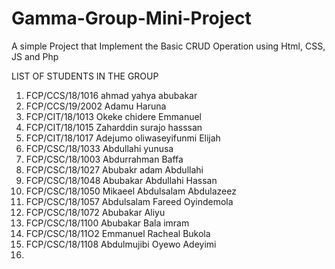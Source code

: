# Gamma-Group-Mini-Project
A simple Project that Implement the Basic CRUD Operation using Html, CSS, JS and Php

LIST OF STUDENTS IN THE GROUP
1. FCP/CCS/18/1016   ahmad yahya abubakar
2. FCP/CCS/19/2002  Adamu  Haruna
3. FCP/CIT/18/1013 Okeke chidere Emmanuel
4. FCP/CIT/18/1015  Zaharddin surajo hasssan 
5. FCP/CIT/18/1017  Adejumo oliwaseyifunmi Elijah
6. FCP/CSC/18/1033 Abdullahi yunusa
7. FCP/CSC/18/1003 Abdurrahman Baffa
8. FCP/CSC/18/1027 Abubakr adam Abdullahi 
9. FCP/CSC/18/1048 Abubakar Abdullahi Hassan 
10. FCP/CSC/18/1050 Mikaeel Abdulsalam Abdulazeez
11. FCP/CSC/18/1057 Abdulsalam Fareed Oyindemola
12. FCP/CSC/18/1072 Abubakar Aliyu 
13. FCP/CSC/18/1100 Abubakar Bala imram 
14. FCP/CSC/18/11O2 Emmanuel Racheal Bukola
15. FCP/CSC/18/1108 Abdulmujibi Oyewo Adeyimi
16. 
